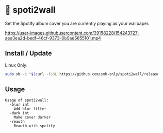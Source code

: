 # :musical_note: spoti2wall
Set the Spotify album cover you are currently playing as your wallpaper. 

https://user-images.githubusercontent.com/39158228/154243727-aea0ea2d-bedf-46cf-9373-0b0ae5655101.mp4

## Install / Update
Linux Only:
```sh
sudo sh -c "$(curl -fsSL https://github.com/pmh-only/spoti2wall/releases/download/v1/install.sh)"
```

## Usage
```
Usage of spoti2wall:
  -blur int
    Add blur filter
  -dark int
    Make cover darker
  -reauth
    Reauth with spotify
```
